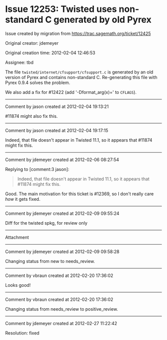 # Issue 12253: Twisted uses non-standard C generated by old Pyrex

Issue created by migration from https://trac.sagemath.org/ticket/12425

Original creator: jdemeyer

Original creation time: 2012-02-04 12:46:53

Assignee: tbd

The file `twisted/internet/cfsupport/cfsupport.c` is generated by an old version of Pyrex and contains non-standard C.  Re-generating this file with Pyrex 0.9.4 solves the problem.

We also add a fix for #12422 (add '-Dformat_arg(x)=' to `CFLAGS`).


---

Comment by jason created at 2012-02-04 19:13:21

#11874 might also fix this.


---

Comment by jason created at 2012-02-04 19:17:15

Indeed, that file doesn't appear in Twisted 11.1, so it appears that #11874 might fix this.


---

Comment by jdemeyer created at 2012-02-06 08:27:54

Replying to [comment:3 jason]:
> Indeed, that file doesn't appear in Twisted 11.1, so it appears that #11874 might fix this.

Good.  The main motivation for this ticket is #12369, so I don't really care _how_ it gets fixed.


---

Comment by jdemeyer created at 2012-02-09 09:55:24

Diff for the twisted spkg, for review only


---

Attachment


---

Comment by jdemeyer created at 2012-02-09 09:58:28

Changing status from new to needs_review.


---

Comment by vbraun created at 2012-02-20 17:36:02

Looks good!


---

Comment by vbraun created at 2012-02-20 17:36:02

Changing status from needs_review to positive_review.


---

Comment by jdemeyer created at 2012-02-27 11:22:42

Resolution: fixed
